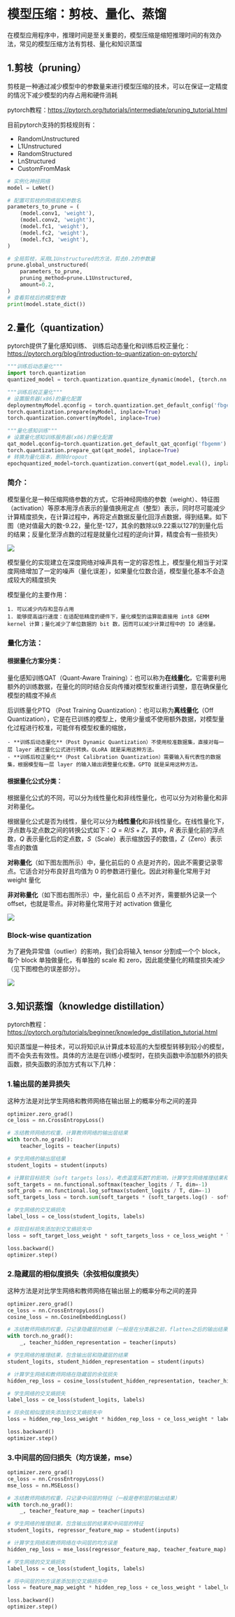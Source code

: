 # 模型压缩：剪枝、量化、蒸馏

在模型应用程序中，推理时间是至关重要的，模型压缩是缩短推理时间的有效办法，常见的模型压缩方法有剪枝、量化和知识蒸馏

## 1.剪枝（pruning）

剪枝是一种通过减少模型中的参数量来进行模型压缩的技术，可以在保证一定精度的情况下减少模型的内存占用和硬件消耗

pytorch教程：https://pytorch.org/tutorials/intermediate/pruning_tutorial.html

目前pytorch支持的剪枝规则有：

- RandomUnstructured
- L1Unstructured
- RandomStructured
- LnStructured
- CustomFromMask

```python
# 实例化神经网络
model = LeNet()

# 配置可剪枝的网络层和参数名
parameters_to_prune = (
    (model.conv1, 'weight'),
    (model.conv2, 'weight'),
    (model.fc1, 'weight'),
    (model.fc2, 'weight'),
    (model.fc3, 'weight'),
)

# 全局剪枝，采用L1Unstructured的方法，剪去0.2的参数量
prune.global_unstructured(
    parameters_to_prune,
    pruning_method=prune.L1Unstructured,
    amount=0.2,
)
# 查看剪枝后的模型参数
print(model.state_dict())
```



## 2.量化（quantization）

pytorch提供了量化感知训练、 训练后动态量化和训练后校正量化：https://pytorch.org/blog/introduction-to-quantization-on-pytorch/

```python
"""训练后动态量化"""
import torch.quantization
quantized_model = torch.quantization.quantize_dynamic(model, {torch.nn.Linear}, dtype=torch.qint8)

"""训练后校正量化"""
# 设置服务器(x86)的量化配置
deploymentmyModel.qconfig = torch.quantization.get_default_config('fbgemm')
torch.quantization.prepare(myModel, inplace=True)
torch.quantization.convert(myModel, inplace=True)

"""量化感知训练"""
# 设置量化感知训练服务器(x86)的量化配置
qat_model.qconfig=torch.quantization.get_default_qat_qconfig('fbgemm')
torch.quantization.prepare_qat(qat_model, inplace=True)
# 转换为量化版本，删除dropout
epochquantized_model=torch.quantization.convert(qat_model.eval(), inplace=False)
```

### 简介：

模型量化是一种压缩网络参数的方式，它将神经网络的参数（weight）、特征图（activation）等原本用浮点表示的量值换用定点（整型）表示，同时尽可能减少计算精度损失，在计算过程中，再将定点数据反量化回浮点数据，得到结果。如下图（绝对值最大的数-9.22，量化至-127，其余的数除以9.22乘以127的到量化后的结果；反量化至浮点数的过程是就量化过程的逆向计算，精度会有一些损失）

![](image/quantization.png)

模型量化的实现建立在深度网络对噪声具有一定的容忍性上，模型量化相当于对深度网络增加了一定的噪声（量化误差），如果量化位数合适，模型量化基本不会造成较大的精度损失

模型量化的主要作用：

 	1. 可以减少内存和显存占用
 	1. 能够提高运行速度：在适配低精度的硬件下，量化模型的运算能直接用 int8 GEMM kernel 计算；量化减少了单位数据的 bit 数，因而可以减少计算过程中的 IO 通信量。

### 量化方法：

#### 根据量化方案分类：

量化感知训练QAT（Quant-Aware Training）：也可以称为**在线量化**，它需要利用额外的训练数据，在量化的同时结合反向传播对模型权重进行调整，意在确保量化模型的精度不掉点

后训练量化PTQ （Post Training Quantization）：也可以称为**离线量化**（Off Quantization），它是在已训练的模型上，使用少量或不使用额外数据，对模型量化过程进行校准，可能伴有模型权重的缩放，

	- **训练后动态量化**（Post Dynamic Quantization）不使用校准数据集，直接对每一层 layer 通过量化公式进行转换。QLoRA 就是采用这种方法。
	- **训练后校正量化**（Post Calibration Quantization）需要输入有代表性的数据集，根据模型每一层 layer 的输入输出调整量化权重。GPTQ 就是采用这种方法。

#### 根据量化公式分类：

根据量化公式的不同，可以分为线性量化和非线性量化，也可以分为对称量化和非对称量化。

根据量化公式是否为线性，量化可以分为**线性量化**和非线性量化。在线性量化下，浮点数与定点数之间的转换公式如下：$Q=R/S+Z$，其中，$R$ 表示量化前的浮点数，$Q$ 表示量化后的定点数，$S$（Scale）表示缩放因子的数值，$Z$（Zero）表示零点的数值

**对称量化**（如下图左图所示）中，量化前后的 0 点是对齐的，因此不需要记录零点。它适合对分布良好且均值为 0 的参数进行量化。因此对称量化常用于对 weight 量化

**非对称量化**（如下图右图所示）中，量化前后 0 点不对齐，需要额外记录一个 offset，也就是零点。非对称量化常用于对 activation 做量化

![](image/quantization2.png)

### Block-wise quantization

为了避免异常值（outlier）的影响，我们会将输入 tensor 分割成一个个 block，每个 block 单独做量化，有单独的 scale 和 zero，因此能使量化的精度损失减少（见下图橙色的误差部分）。

![](image/quantization3.png)

## 3.知识蒸馏（knowledge distillation）

pytorch教程：https://pytorch.org/tutorials/beginner/knowledge_distillation_tutorial.html

知识蒸馏是一种技术，可以将知识从计算成本较高的大型模型转移到较小的模型，而不会失去有效性。具体的方法是在训练小模型时，在损失函数中添加额外的损失函数，损失函数的添加方式有以下几种：

### 1.输出层的差异损失

这种方法是对比学生网络和教师网络在输出层上的概率分布之间的差异

```python
optimizer.zero_grad()
ce_loss = nn.CrossEntropyLoss()

# 冻结教师网络的权重，计算教师网络的输出层结果
with torch.no_grad(): 
    teacher_logits = teacher(inputs) 

# 学生网络的输出层结果 
student_logits = student(inputs) 

# 计算软目标损失（soft targets loss），考虑温度系数T的影响，计算学生网络推理结果和教师网络在推理结果上的差异
soft_targets = nn.functional.softmax(teacher_logits / T, dim=-1)
soft_prob = nn.functional.log_softmax(student_logits / T, dim=-1)
soft_targets_loss = torch.sum(soft_targets * (soft_targets.log() - soft_prob)) / soft_prob.size()[0] * (T**2) 

# 学生网络的交叉熵损失
label_loss = ce_loss(student_logits, labels) 

# 将软目标损失添加到交叉熵损失中
loss = soft_target_loss_weight * soft_targets_loss + ce_loss_weight * label_loss 

loss.backward()
optimizer.step()
```

### 2.隐藏层的相似度损失（余弦相似度损失）

这种方法是对比学生网络和教师网络在输出层上的概率分布之间的差异

```python
optimizer.zero_grad()
ce_loss = nn.CrossEntropyLoss()
cosine_loss = nn.CosineEmbeddingLoss()

# 冻结教师网络的权重，只记录隐藏层的结果（一般是在分类器之前，flatten之后的输出结果）
with torch.no_grad(): 
    _, teacher_hidden_representation = teacher(inputs)

# 学生网络的推理结果，包含输出层和隐藏层的结果
student_logits, student_hidden_representation = student(inputs) 

# 计算学生网络和教师网络在隐藏层的余弦损失
hidden_rep_loss = cosine_loss(student_hidden_representation, teacher_hidden_representation, target=torch.ones(inputs.size(0)).to(device))

# 学生网络的交叉熵损失
label_loss = ce_loss(student_logits, labels)

# 将余弦相似度损失添加到交叉熵损失中
loss = hidden_rep_loss_weight * hidden_rep_loss + ce_loss_weight * label_loss

loss.backward()
optimizer.step()
```

### 3.中间层的回归损失（均方误差，mse）

```python
optimizer.zero_grad()
ce_loss = nn.CrossEntropyLoss()
mse_loss = nn.MSELoss()

# 冻结教师网络的权重，只记录中间层的特征（一般是卷积层的输出结果）
with torch.no_grad(): 
    _, teacher_feature_map = teacher(inputs)

# 学生网络的推理结果，包含输出层的结果和中间层的特征
student_logits, regressor_feature_map = student(inputs) 

# 计算学生网络和教师网络在中间层的均方误差
hidden_rep_loss = mse_loss(regressor_feature_map, teacher_feature_map)

# 学生网络的交叉熵损失
label_loss = ce_loss(student_logits, labels)

# 将中间层的均方误差添加到交叉熵损失中
loss = feature_map_weight * hidden_rep_loss + ce_loss_weight * label_loss

loss.backward()
optimizer.step()
```

